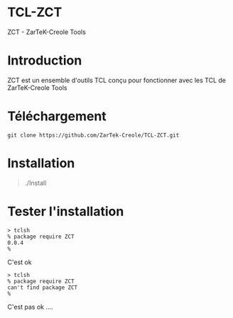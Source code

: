 # TCL-ZCT
ZCT - ZarTeK-Creole Tools
# Introduction
ZCT est un ensemble d'outils TCL conçu pour fonctionner avec les TCL de ZarTeK-Creole Tools

# Téléchargement
```
git clone https://github.com/ZarTek-Creole/TCL-ZCT.git
```

# Installation
> ./Install 

# Tester l'installation
```
> tclsh
% package require ZCT
0.0.4
%
```
C'est ok 
```
> tclsh
% package require ZCT
can't find package ZCT
%
```
C'est pas ok .... 
